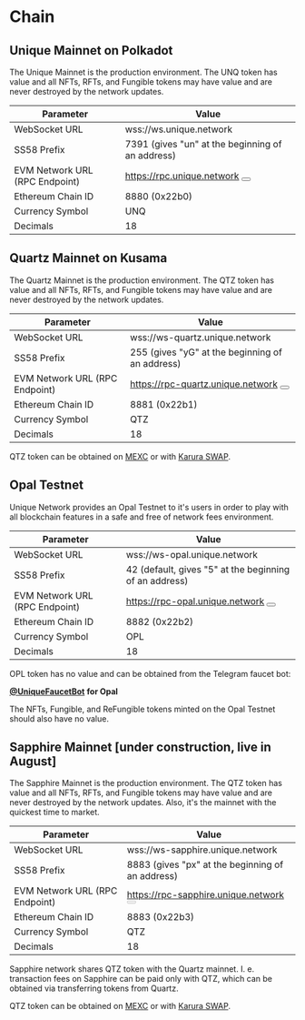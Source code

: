 # Chain

## Unique Mainnet on Polkadot

The Unique Mainnet is the production environment. The UNQ token has value and all NFTs, RFTs, and Fungible tokens may
have value and are never destroyed by the network updates.

| Parameter                      | Value                                                                                                                                                                  |
|--------------------------------|------------------------------------------------------------------------------------------------------------------------------------------------------------------------|
| WebSocket URL                  | wss://ws.unique.network <CopyButton data="wss://ws.unique.network"/>                                                                                                   |
| SS58 Prefix                    | 7391 <CopyButton :data="7391"/> (gives "un" at the beginning of an address)                                                                                            |
| EVM Network URL (RPC Endpoint) | https://rpc.unique.network <CopyButton data="https://rpc.unique.network"/> <Button title="Add to metamask" :onClick="() => addChainToMetamask(UNIQUE_CHAINS.unique)"/> |
| Ethereum Chain ID              | 8880 <CopyButton :data="8880"/> (0x22b0)                                                                                                                               |
| Currency Symbol                | UNQ <CopyButton data="UNQ"/>                                                                                                                                           |
| Decimals                       | 18  <CopyButton :data="18"/>                                                                                                                                           |

## Quartz Mainnet on Kusama

The Quartz Mainnet is the production environment. The QTZ token has value and all NFTs, RFTs, and Fungible tokens may
have value and are never destroyed by the network updates.

| Parameter                      | Value                                                                                                                                                                                |
|--------------------------------|--------------------------------------------------------------------------------------------------------------------------------------------------------------------------------------|
| WebSocket URL                  | wss://ws-quartz.unique.network <CopyButton data="wss://ws-quartz.unique.network"/>                                                                                                   |
| SS58 Prefix                    | 255 <CopyButton :data="255"/> (gives "yG" at the beginning of an address)                                                                                                            |
| EVM Network URL (RPC Endpoint) | https://rpc-quartz.unique.network <CopyButton data="https://rpc-quartz.unique.network"/> <Button title="Add to metamask" :onClick="() => addChainToMetamask(UNIQUE_CHAINS.quartz)"/> |
| Ethereum Chain ID              | 8881  <CopyButton :data="8881"/> (0x22b1)                                                                                                                                            |
| Currency Symbol                | QTZ  <CopyButton data="QTZ"/>                                                                                                                                                        |
| Decimals                       | 18   <CopyButton :data="18"/>                                                                                                                                                        |

QTZ token can be obtained on [MEXC](https://www.mexc.com/ru-RU/exchange/QTZ_USDT) or
with [Karura SWAP](https://apps.karura.network/swap).

## Opal Testnet

Unique Network provides an Opal Testnet to it's users in order to play with all blockchain features in a safe and free
of network fees environment.&#x20;

| Parameter                      | Value                                                                                                                                                                          |
|--------------------------------|--------------------------------------------------------------------------------------------------------------------------------------------------------------------------------|
| WebSocket URL                  | wss://ws-opal.unique.network <CopyButton data="wss://ws-opal.unique.network"/>                                                                                                 |
| SS58 Prefix                    | 42 <CopyButton :data="42"/> (default, gives "5" at the beginning of an address)                                                                                                |
| EVM Network URL (RPC Endpoint) | https://rpc-opal.unique.network <CopyButton data="https://rpc-opal.unique.network"/> <Button title="Add to metamask" :onClick="() => addChainToMetamask(UNIQUE_CHAINS.opal)"/> |
| Ethereum Chain ID              | 8882 <CopyButton data="8882"/> (0x22b2)                                                                                                                                        |
| Currency Symbol                | OPL <CopyButton data="OPL"/>                                                                                                                                                   |
| Decimals                       | 18  <CopyButton data="18"/>                                                                                                                                                    |

OPL token has no value and can be obtained from the Telegram faucet bot:&#x20;

[**@UniqueFaucetBot**](https://t.me/unique2faucet\_opal\_bot) **for Opal**

The NFTs, Fungible, and ReFungible tokens minted on the Opal Testnet should also have no value.

## Sapphire Mainnet [under construction, live in August]

The Sapphire Mainnet is the production environment. The QTZ token has value and all NFTs, RFTs, and Fungible tokens may
have value and are never destroyed by the network updates. Also, it's the mainnet with the quickest time to market.

| Parameter                      | Value                                                                                                                                                                                               |
|--------------------------------|-----------------------------------------------------------------------------------------------------------------------------------------------------------------------------------------------------|
| WebSocket URL                  | wss://ws-sapphire.unique.network <CopyButton data="wss://ws-sapphire.unique.network"/>                                                                                                              |
| SS58 Prefix                    | 8883 <CopyButton :data="8883"/> (gives "px" at the beginning of an address)                                                                                                                         |
| EVM Network URL (RPC Endpoint) | https://rpc-sapphire.unique.network <CopyButton data="https://rpc-sapphire.unique.network"/> <Button disabled title="Add to metamask" :onClick="() => addChainToMetamask(UNIQUE_CHAINS.sapphire)"/> |
| Ethereum Chain ID              | 8883 <CopyButton data="8883"/> (0x22b3)                                                                                                                                                             |
| Currency Symbol                | QTZ <CopyButton data="QTZ"/>                                                                                                                                                                        |
| Decimals                       | 18  <CopyButton data="18"/>                                                                                                                                                                         |

Sapphire network shares QTZ token with the Quartz mainnet. I. e. transaction fees on Sapphire can be paid only with QTZ,
which can be obtained via transferring tokens from Quartz.

QTZ token can be obtained on [MEXC](https://www.mexc.com/ru-RU/exchange/QTZ_USDT) or
with [Karura SWAP](https://apps.karura.network/swap).

<script setup>
import {UNIQUE_CHAINS} from '_utils/constants';
import {addChainToMetamask} from '_utils/metamask';
</script>